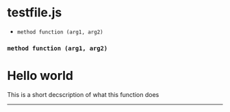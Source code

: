 # testfile.js


- ``` method function (arg1, arg2) ```





### ``` method function (arg1, arg2) ```

# Hello world

This is a short decscription of what this function does





---

